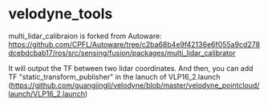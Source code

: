 # velodyne_tools

multi_lidar_calibraion is forked from Autoware: https://github.com/CPFL/Autoware/tree/c2ba68b4e9f42136e6f055a9cd278dcebdcbab17/ros/src/sensing/fusion/packages/multi_lidar_calibrator

It will output the TF between two lidar coordinates.
And then, you can add TF "static_transform_publisher" in the lanuch of VLP16_2.launch (https://github.com/guangjingli/velodyne/blob/master/velodyne_pointcloud/launch/VLP16_2.launch)
<node pkg="tf" type="static_transform_publisher" name="velodyne_first_to_secod" args="-1 0 0 0 0 0 /velodyne_first /velodyne_second 10" />

